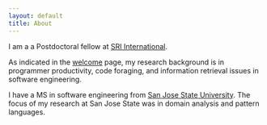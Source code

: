 ```yaml
---
layout: default
title: About
---
```


I am a a Postdoctoral fellow at [SRI International](https://www.sri.com/).

As indicated in the [welcome](http://huascarsanchez.com) page, my research background is in programmer productivity, code foraging, and information retrieval issues in software engineering.  

I have a MS in software engineering from [San Jose State University](http://www.sjsu.edu/). The
focus of my research at San Jose State was in domain analysis and pattern languages.